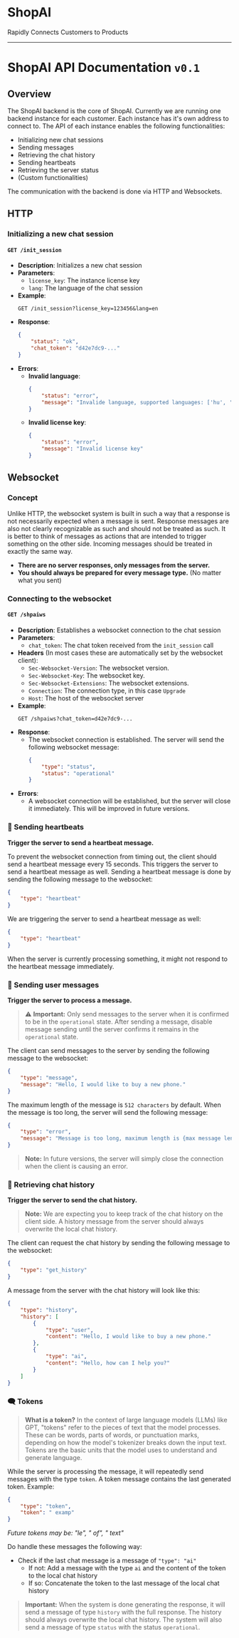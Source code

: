 # **ShopAI**
Rapidly Connects Customers to Products

---

# ShopAI API Documentation `v0.1`

## Overview

The ShopAI backend is the core of ShopAI. Currently we are running one backend instance for each customer. Each instance has it's own address to connect to. The API of each instance enables the following functionalities:
- Initializing new chat sessions
- Sending messages
- Retrieving the chat history
- Sending heartbeats
- Retrieving the server status
- (Custom functionalities)

The communication with the backend is done via HTTP and Websockets.



## HTTP

### Initializing a new chat session

#### `GET /init_session`

- **Description**: Initializes a new chat session
- **Parameters**:
  - `license_key`: The instance license key
  - `lang`: The language of the chat session
- **Example**:
    ```
    GET /init_session?license_key=123456&lang=en
    ```
- **Response**:
    ```json
    {
        "status": "ok",
        "chat_token": "d42e7dc9-..."
    }
    ```
- **Errors**:
    - **Invalid language**:
        ```json
        {
            "status": "error",
            "message": "Invalide language, supported languages: ['hu', 'en']"
        }
        ```
    - **Invalid license key**:
        ```json
        {
            "status": "error",
            "message": "Invalid license key"
        }
        ```

## Websocket

### Concept
Unlike HTTP, the websocket system is built in such a way that a response is not necessarily expected when a message is sent. Response messages are also not clearly recognizable as such and should not be treated as such.
It is better to think of messages as actions that are intended to trigger something on the other side. Incoming messages should be treated in exactly the same way. 
- **There are no server responses, only messages from the server.**
- **You should always be prepared for every message type.** (No matter what you sent)

### Connecting to the websocket

#### `GET /shpaiws`
- **Description**: Establishes a websocket connection to the chat session
- **Parameters**:
  - `chat_token`: The chat token received from the `init_session` call
- **Headers** (In most cases these are automatically set by the websocket client):
  - `Sec-Websocket-Version`: The websocket version.
  - `Sec-Websocket-Key`: The websocket key.
  - `Sec-Websocket-Extensions`: The websocket extensions.
  - `Connection`: The connection type, in this case `Upgrade`
  - `Host`: The host of the websocket server
- **Example**:
    ```
    GET /shpaiws?chat_token=d42e7dc9-...
    ```
- **Response**:
    - The websocket connection is established. The server will send the following websocket message:
        ```json
        {
            "type": "status", 
            "status": "operational"
        }
        ```
- **Errors**:
    - A websocket connection will be established, but the server will close it immediately. This will be improved in future versions.

### 💬 Sending heartbeats
**Trigger the server to send a heartbeat message.**

To prevent the websocket connection from timing out, the client should send a heartbeat message every 15 seconds. This triggers the server to send a heartbeat message as well.
Sending a heartbeat message is done by sending the following message to the websocket:
```json
{
    "type": "heartbeat"
}
```
We are triggering the server to send a heartbeat message as well:
```json
{
    "type": "heartbeat"
}
```
When the server is currently processing something, it might not respond to the heartbeat message immediately.

### 💬 Sending user messages
**Trigger the server to process a message.**

> ⚠️ **Important:** Only send messages to the server when it is confirmed to be in the `operational` state. After sending a message, disable message sending until the server confirms it remains in the `operational` state.

The client can send messages to the server by sending the following message to the websocket:
```json
{
    "type": "message",
    "message": "Hello, I would like to buy a new phone."
}
```
The maximum length of the message is `512 characters` by default.
When the message is too long, the server will send the following message:
```json
{
    "type": "error",
    "message": "Message is too long, maximum length is {max message length} characters"
}
```
> **Note:** In future versions, the server will simply close the connection when the client is causing an error.

### 💬 Retrieving chat history
**Trigger the server to send the chat history.**

> **Note:** We are expecting you to keep track of the chat history on the client side. A history message from the server should always overwrite the local chat history.

The client can request the chat history by sending the following message to the websocket:
```json
{
    "type": "get_history"
}
```

A message from the server with the chat history will look like this:
```json
{
    "type": "history",
    "history": [
        {
            "type": "user",
            "content": "Hello, I would like to buy a new phone."
        },
        {
            "type": "ai",
            "content": "Hello, how can I help you?"
        }
    ]
}
```

### 🗨️ Tokens
> **What is a token?** In the context of large language models (LLMs) like GPT, "tokens" refer to the pieces of text that the model processes. These can be words, parts of words, or punctuation marks, depending on how the model's tokenizer breaks down the input text. Tokens are the basic units that the model uses to understand and generate language.

While the server is processing the message, it will repeatedly send messages with the type `token`. A token message contains the last generated token.
Example:
```json
{
    "type": "token",
    "token": " examp"
}
```
*Future tokens may be: "le", " of", " text"*

Do handle these messages the following way:
- Check if the last chat message is a message of `"type": "ai"`
  - If not: Add a message with the type `ai` and the content of the token to the local chat history
  - If so: Concatenate the token to the last message of the local chat history

> **Important:** When the system is done generating the response, it will send a message of type `history` with the full response. The history should always overwrite the local chat history. The system will also send a message of type `status` with the status `operational`.